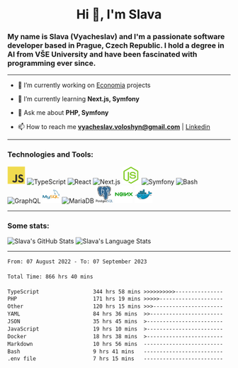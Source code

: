 <h1 align="center">Hi 👋, I'm Slava</h1>
<h3 align="left">My name is Slava (Vyacheslav) and I'm a passionate software developer based in Prague, Czech Republic. I hold a degree in AI from VŠE University and have been fascinated with programming ever since. </h3>

---

- 🔭 I’m currently working on <a href="https://www.economia.cz/">Economia</a> projects

- 🌱 I’m currently learning **Next.js, Symfony**

- 💬 Ask me about **PHP, Symfony**

- 📫 How to reach me **vyacheslav.voloshyn@gmail.com** | <a href="https://www.linkedin.com/in/vyacheslav-voloshyn-74ab3b194/"> Linkedin </a>

---

<h3 align="left">Technologies and Tools:</h3>
<p align="left"> 
  <img src="https://raw.githubusercontent.com/devicons/devicon/master/icons/javascript/javascript-original.svg" alt="JavaScript" width="40" height="40"/> 
  <img src="https://cdn.worldvectorlogo.com/logos/typescript.svg" alt="TypeScript" width="40" height="40"/> 
  <img src="https://cdn.worldvectorlogo.com/logos/react-2.svg" alt="React" width="40" height="40"/> 
  <img src="https://cdn.worldvectorlogo.com/logos/nextjs-2.svg" alt="Next.js" width="40" height="40"/> 
  <img src="https://raw.githubusercontent.com/devicons/devicon/master/icons/nodejs/nodejs-original.svg" alt="Node.js" width="40" height="40"/> 
  <img src="https://symfony.com/logos/symfony_black_03.svg" alt="Symfony" width="40" height="40"/> 
  <img src="https://www.vectorlogo.zone/logos/gnu_bash/gnu_bash-icon.svg" alt="Bash" width="40" height="40"/> 
  <img src="https://www.vectorlogo.zone/logos/graphql/graphql-icon.svg" alt="GraphQL" width="40" height="40"/> 
  <img src="https://raw.githubusercontent.com/devicons/devicon/master/icons/mysql/mysql-original-wordmark.svg" alt="MySQL" width="40" height="40"/> 
  <img src="https://www.vectorlogo.zone/logos/mariadb/mariadb-icon.svg" alt="MariaDB" width="40" height="40"/> 
  <img src="https://raw.githubusercontent.com/devicons/devicon/master/icons/postgresql/postgresql-original-wordmark.svg" alt="PostgreSQL" width="40" height="40"/> 
  <img src="https://raw.githubusercontent.com/devicons/devicon/master/icons/nginx/nginx-original.svg" alt="NGINX" width="40" height="40"/>
  <img src="https://raw.githubusercontent.com/devicons/devicon/master/icons/docker/docker-original.svg" alt="Docker" width="40" height="40"/>
</p>

---

<h3 align="left">Some stats:</h3>
<p align="left">
  <img src="https://github-readme-stats.vercel.app/api?username=vyacheslav-voloshyn&show_icons=true&count_private=true&theme=radical" alt="Slava's GitHub Stats" width="500"/>
  <img src="https://github-readme-stats.vercel.app/api/top-langs/?username=vyacheslav-voloshyn&layout=compact&theme=radical" alt="Slava's Language Stats" width="380"/>
</p>

---

<!--START_SECTION:waka-->

```txt
From: 07 August 2022 - To: 07 September 2023

Total Time: 866 hrs 40 mins

TypeScript                 344 hrs 58 mins >>>>>>>>>>---------------   39.80 %
PHP                        171 hrs 19 mins >>>>>--------------------   19.77 %
Other                      120 hrs 15 mins >>>----------------------   13.88 %
YAML                       84 hrs 36 mins  >>-----------------------   09.76 %
JSON                       35 hrs 45 mins  >------------------------   04.13 %
JavaScript                 19 hrs 10 mins  >------------------------   02.21 %
Docker                     18 hrs 38 mins  >------------------------   02.15 %
Markdown                   10 hrs 56 mins  -------------------------   01.26 %
Bash                       9 hrs 41 mins   -------------------------   01.12 %
.env file                  7 hrs 15 mins   -------------------------   00.84 %
```

<!--END_SECTION:waka-->
